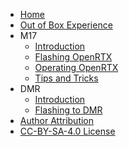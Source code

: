 <!-- _sidebar.md -->

* [Home](/)
* [Out of Box Experience](oobe.md)
* M17
  * [Introduction](m17/m17.md)
  * [Flashing OpenRTX](m17/flashing_openrtx.md)
  * [Operating OpenRTX](m17/operating.md)
  * [Tips and Tricks](m17/tips_and_tricks.md)
* DMR
  * [Introduction](dmr/dmr.md)
  * [Flashing to DMR](dmr/flashing_dmr.md)
* [Author Attribution](attribution.md)
* [CC-BY-SA-4.0 License](LICENSE.md)
